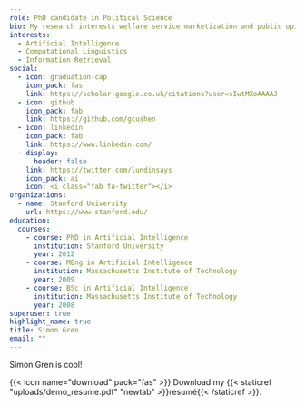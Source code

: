 ```yaml
---
role: PhD candidate in Political Science
bio: My research interests welfare service marketization and public opinons.
interests:
  - Artificial Intelligence
  - Computational Linguistics
  - Information Retrieval
social:
  - icon: graduation-cap
    icon_pack: fas
    link: https://scholar.google.co.uk/citations?user=sIwtMXoAAAAJ
  - icon: github
    icon_pack: fab
    link: https://github.com/gcushen
  - icon: linkedin
    icon_pack: fab
    link: https://www.linkedin.com/
  - display:
      header: false
    link: https://twitter.com/lundinsays
    icon_pack: ai
    icon: <i class="fab fa-twitter"></i>
organizations:
  - name: Stanford University
    url: https://www.stanford.edu/
education:
  courses:
    - course: PhD in Artificial Intelligence
      institution: Stanford University
      year: 2012
    - course: MEng in Artificial Intelligence
      institution: Massachusetts Institute of Technology
      year: 2009
    - course: BSc in Artificial Intelligence
      institution: Massachusetts Institute of Technology
      year: 2008
superuser: true
highlight_name: true
title: Simon Gren
email: ""
---
```

Simon Gren is cool! 

{{< icon name="download" pack="fas" >}} Download my {{< staticref "uploads/demo_resume.pdf" "newtab" >}}resumé{{< /staticref >}}.